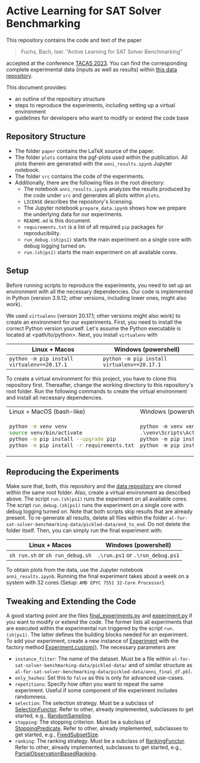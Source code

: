 # Active Learning for SAT Solver Benchmarking

This repository contains the code and text of the paper

> Fuchs, Bach, Iser. "Active Learning for SAT Solver Benchmarking"

accepted at the conference [TACAS 2023](https://etaps.org/2023/tacas).
You can find the corresponding complete experimental data (inputs as well as results) within [this data repository](https://github.com/mathefuchs/al-for-sat-solver-benchmarking-data).

This document provides:

* an outline of the repository structure
* steps to reproduce the experiments, including setting up a virtual environment
* guidelines for developers who want to modify or extend the code base

## Repository Structure

* The folder `paper` contains the LaTeX source of the paper.
* The folder `plots` contains the pgf-plots used within the publication. All plots therein are generated with the `anni_results.ipynb` Jupyter notebook.
* The folder `src` contains the code of the experiments.
* Additionally, there are the following files in the root directory:
  * The notebook `anni_results.ipynb` analyzes the results produced by the code under `src` and generates all plots within `plots`.
  * `LICENSE` describes the repository's licensing.
  * The Jupyter notebook `prepare_data.ipynb` shows how we prepare the underlying data for our experiments.
  * `README.md` is this document.
  * `requirements.txt` is a list of all required `pip` packages for reproducibility.
  * `run_debug.(sh|ps1)` starts the main experiment on a single core with debug logging turned on.
  * `run.(sh|ps1)` starts the main experiment on all available cores.

## Setup

Before running scripts to reproduce the experiments, you need to set up an environment with all the necessary dependencies.
Our code is implemented in Python (version 3.9.12; other versions, including lower ones, might also work).

We used `virtualenv` (version 20.17.1; other versions might also work) to create an environment for our experiments.
First, you need to install the correct Python version yourself.
Let's assume the Python executable is located at <path/to/python>.
Next, you install `virtualenv` with

| Linux + Macos                               | Windows (powershell)                        |
|---------------------------------------------|---------------------------------------------|
| `python -m pip install virtualenv==20.17.1` | `python -m pip install virtualenv==20.17.1` |

To create a virtual environment for this project, you have to clone this repository first.
Thereafter, change the working directory to this repository's root folder.
Run the following commands to create the virtual environment and install all necessary dependencies.

<table>
<tr>
<td> Linux + MacOS (bash-like) </td>
<td> Windows (powershell) </td>
</tr>
<tr>
<td>

``` sh
python -m venv venv
source venv/bin/activate
python -m pip install --upgrade pip
python -m pip install -r requirements.txt
```

</td>
<td>

``` powershell
python -m venv venv
.\venv\Scripts\Activate.ps1
python -m pip install --upgrade pip
python -m pip install -r requirements.txt
```

</td>
</tr>
</table>

## Reproducing the Experiments

Make sure that, both, this repository and the [data repository](https://github.com/mathefuchs/al-for-sat-solver-benchmarking-data) are cloned within the same root folder.
Also, create a virtual environment as described above.
The script `run.(sh|ps1)` runs the experiment on all available cores.
The script `run_debug.(sh|ps1)` runs the experiment on a single core with debug logging turned on.
Note that both scripts skip results that are already present.
To re-generate all results, delete all files within the folder `al-for-sat-solver-benchmarking-data/pickled-data/end_to_end`.
Do not delete the folder itself.
Then, you can simply run the final experiment with:

| Linux + Macos                    | Windows (powershell)             |
|----------------------------------|----------------------------------|
| `sh run.sh` or `sh run_debug.sh` | `.\run.ps1` or `.\run_debug.ps1` |

To obtain plots from the data, use the Jupyter notebook `anni_results.ipynb`.
Running the final experiment takes about a week on a system with 32 cores (Setup: `AMD EPYC 7551 32-Core Processor`).

## Tweaking and Extending the Code

A good starting point are the files [final_experiments.py](https://github.com/mathefuchs/al-for-sat-solver-benchmarking/blob/main/src/al_experiments/final_experiments.py) and [experiment.py](https://github.com/mathefuchs/al-for-sat-solver-benchmarking/blob/main/src/al_experiments/experiment.py) if you want to modify or extend the code.
The former lists all experiments that are executed within the experimental run triggered by the script `run.(sh|ps1)`.
The latter defines the building blocks needed for an experiment.
To add your experiment, create a new instance of [Experiment](https://github.com/mathefuchs/al-for-sat-solver-benchmarking/blob/main/src/al_experiments/experiment.py#L467) with the factory method [Experiment.custom()](https://github.com/mathefuchs/al-for-sat-solver-benchmarking/blob/main/src/al_experiments/experiment.py#L467).
The necessary parameters are:

* `instance_filter`: The name of the dataset. Must be a file within `al-for-sat-solver-benchmarking-data/pickled-data/` and of similar structure as `al-for-sat-solver-benchmarking-data/pickled-data/anni_final_df.pkl`.
* `only_hashes`: Set this to `false` as this is only for advanced use-cases.
* `repetitions`: Specify how often you want to repeat the same experiment. Useful if some component of the experiment includes randomness.
* `selection`: The selection strategy. Must be a subclass of [SelectionFunctor](https://github.com/mathefuchs/al-for-sat-solver-benchmarking/blob/main/src/al_experiments/selection.py#L10). Refer to other, already implemented, subclasses to get started, e.g., [RandomSampling](https://github.com/mathefuchs/al-for-sat-solver-benchmarking/blob/main/src/al_experiments/selection.py#L45).
* `stopping`: The stopping criterion. Must be a subclass of [StoppingPredicate](https://github.com/mathefuchs/al-for-sat-solver-benchmarking/blob/main/src/al_experiments/stopping.py#L10). Refer to other, already implemented, subclasses to get started, e.g., [FixedSubsetSize](https://github.com/mathefuchs/al-for-sat-solver-benchmarking/blob/main/src/al_experiments/stopping.py#L46).
* `ranking`: The ranking strategy. Must be a subclass of [RankingFunctor](https://github.com/mathefuchs/al-for-sat-solver-benchmarking/blob/main/src/al_experiments/ranking.py#L10). Refer to other, already implemented, subclasses to get started, e.g., [PartialObservationBasedRanking](https://github.com/mathefuchs/al-for-sat-solver-benchmarking/blob/main/src/al_experiments/ranking.py#L51).
